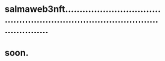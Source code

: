 # salmaweb3nft.....................................................................................................
# soon.
